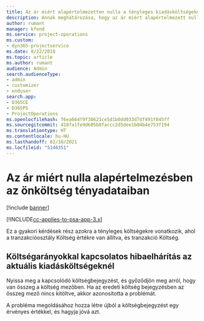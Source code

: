 ```yaml
---
title: Az ár miért alapértelmezetten nulla a tényleges kiadásköltségeknél?
description: Annak meghatározása, hogy az ár miért alapértelmezett nulla a tényleges a tényleges kiadásköltségeknél
author: rumant
manager: kfend
ms.service: project-operations
ms.custom:
- dyn365-projectservice
ms.date: 8/22/2018
ms.topic: article
ms.author: rumant
audience: Admin
search.audienceType:
- admin
- customizer
- enduser
search.app:
- D365CE
- D365PS
- ProjectOperations
ms.openlocfilehash: f6ea664f9f38621ce5d1b0dd033d7df491f845ff
ms.sourcegitcommit: 418fa1fe9d605b8faccc2d5dee1b04b4e753f194
ms.translationtype: HT
ms.contentlocale: hu-HU
ms.lasthandoff: 02/10/2021
ms.locfileid: "5146351"
---
```

# <a name="why-is-the-price-defaulting-to-zero-on-expense-cost-actuals"></a>Az ár miért nulla alapértelmezésben az önköltség tényadataiban

[!include [banner](../includes/psa-now-project-operations.md)]

[!INCLUDE[cc-applies-to-psa-app-3.x](../includes/cc-applies-to-psa-app-3x.md)]

Ez a gyakori kérdések rész azokra a tényleges költségekre vonatkozik, ahol a tranzakcióosztály Költség értékre van állítva, és tranzakció Költség.

## <a name="troubleshooting-cost-rates-on-expense-cost-actuals"></a>Költségarányokkal kapcsolatos hibaelhárítás az aktuális kiadásköltségeknél

Nyissa meg a kapcsolódó költségbejegyzést, és győződjön meg arról, hogy van összeg a költség mezőben. Ha az eredeti költség bejegyzésben az összeg mező nincs kitöltve, akkor azonosította a problémát.
 
A probléma megoldásához hozza létre újból a költségbejegyzést egy érvényes értékkel, és hagyja jóvá azt.
